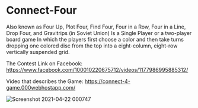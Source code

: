 # Connect-Four

Also known as Four Up, Plot Four, Find Four, Four in a Row, Four in a Line, Drop Four, and Gravitrips (in Soviet Union)
Is a Single Player or a two-player board game
In which the players first choose a color and then take turns dropping one colored disc from the top into a eight-column, eight-row vertically suspended grid.

The Contest Link on Facebook: https://www.facebook.com/100010220675712/videos/1177986995885312/

Video that describes the Game: https://connect-4-game.000webhostapp.com/


![Screenshot 2021-04-22 000747](https://user-images.githubusercontent.com/60184582/115627224-e9a17e80-a2fe-11eb-9c06-c0f40dc2aeb7.jpg)
